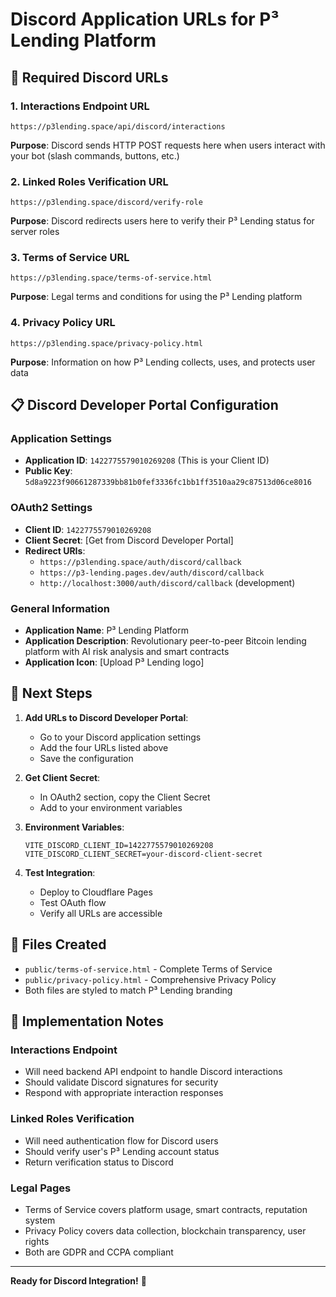 # Discord Application URLs for P³ Lending Platform

## 🔗 Required Discord URLs

### **1. Interactions Endpoint URL**
```
https://p3lending.space/api/discord/interactions
```
**Purpose**: Discord sends HTTP POST requests here when users interact with your bot (slash commands, buttons, etc.)

### **2. Linked Roles Verification URL**
```
https://p3lending.space/discord/verify-role
```
**Purpose**: Discord redirects users here to verify their P³ Lending status for server roles

### **3. Terms of Service URL**
```
https://p3lending.space/terms-of-service.html
```
**Purpose**: Legal terms and conditions for using the P³ Lending platform

### **4. Privacy Policy URL**
```
https://p3lending.space/privacy-policy.html
```
**Purpose**: Information on how P³ Lending collects, uses, and protects user data

## 📋 Discord Developer Portal Configuration

### **Application Settings**
- **Application ID**: `1422775579010269208` (This is your Client ID)
- **Public Key**: `5d8a9223f90661287339bb81b0fef3336fc1bb1ff3510aa29c87513d06ce8016`

### **OAuth2 Settings**
- **Client ID**: `1422775579010269208`
- **Client Secret**: [Get from Discord Developer Portal]
- **Redirect URIs**:
  - `https://p3lending.space/auth/discord/callback`
  - `https://p3-lending.pages.dev/auth/discord/callback`
  - `http://localhost:3000/auth/discord/callback` (development)

### **General Information**
- **Application Name**: P³ Lending Platform
- **Application Description**: Revolutionary peer-to-peer Bitcoin lending platform with AI risk analysis and smart contracts
- **Application Icon**: [Upload P³ Lending logo]

## 🚀 Next Steps

1. **Add URLs to Discord Developer Portal**:
   - Go to your Discord application settings
   - Add the four URLs listed above
   - Save the configuration

2. **Get Client Secret**:
   - In OAuth2 section, copy the Client Secret
   - Add to your environment variables

3. **Environment Variables**:
   ```env
   VITE_DISCORD_CLIENT_ID=1422775579010269208
   VITE_DISCORD_CLIENT_SECRET=your-discord-client-secret
   ```

4. **Test Integration**:
   - Deploy to Cloudflare Pages
   - Test OAuth flow
   - Verify all URLs are accessible

## 📁 Files Created

- `public/terms-of-service.html` - Complete Terms of Service
- `public/privacy-policy.html` - Comprehensive Privacy Policy
- Both files are styled to match P³ Lending branding

## 🔧 Implementation Notes

### **Interactions Endpoint**
- Will need backend API endpoint to handle Discord interactions
- Should validate Discord signatures for security
- Respond with appropriate interaction responses

### **Linked Roles Verification**
- Will need authentication flow for Discord users
- Should verify user's P³ Lending account status
- Return verification status to Discord

### **Legal Pages**
- Terms of Service covers platform usage, smart contracts, reputation system
- Privacy Policy covers data collection, blockchain transparency, user rights
- Both are GDPR and CCPA compliant

---

**Ready for Discord Integration!** 🎯
